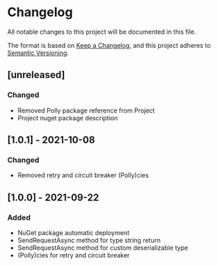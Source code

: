 # Changelog

All notable changes to this project will be documented in this file.

The format is based on [Keep a Changelog](https://keepachangelog.com/en/1.0.0/),
and this project adheres to [Semantic Versioning](https://semver.org/spec/v2.0.0.html).

## [unreleased]

### Changed

- Removed Polly package reference from Project
- Project nuget package description

## [1.0.1] - 2021-10-08

### Changed

- Removed retry and circuit breaker (Polly)cies

## [1.0.0] - 2021-09-22

### Added

- NuGet package automatic deployment
- SendRequestAsync method for type string return
- SendRequestAsync method for custom deserializable type
- (Polly)cies for retry and circuit breaker